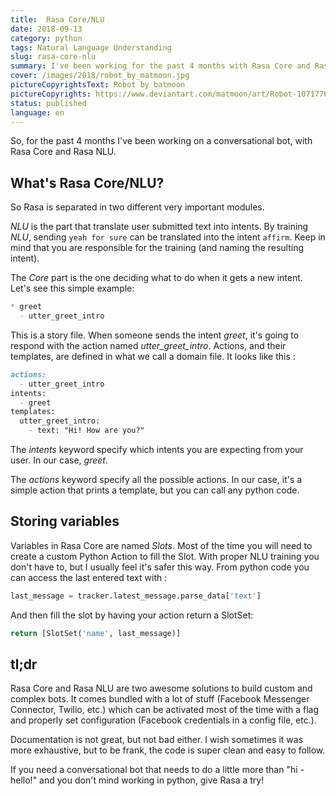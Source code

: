 ```yaml
---
title:  Rasa Core/NLU
date: 2018-09-13
category: python
tags: Natural Language Understanding
slug: rasa-core-nlu
summary: I've been working for the past 4 months with Rasa Core and Rasa NLU. I've become a fan boy and I'd like to show you how simple and fun it is.
cover: /images/2018/robot_by_matmoon.jpg
pictureCopyrightsText: Robot by batmoon
pictureCopyrights: https://www.deviantart.com/matmoon/art/Robot-107177620
status: published
language: en
---
```


So, for the past 4 months I've been working on a conversational bot, with Rasa Core and Rasa NLU. 

## What's Rasa Core/NLU?

So Rasa is separated in two different very important modules.

*NLU* is the part that translate user submitted text into intents. 
By training *NLU*, sending `yeah for sure` can be translated into the intent `affirm`.
Keep in mind that you are responsible for the training (and naming the resulting intent).

The *Core* part is the one deciding what to do when it gets a new intent. Let's see this simple example:

```md
* greet
  - utter_greet_intro
```

This is a story file. When someone sends the intent *greet*, it's going to respond with the action named *utter_greet_intro*.
Actions, and their templates, are defined in what we call a domain file. It looks like this :

```md
actions:
  - utter_greet_intro
intents:
  - greet
templates:
  utter_greet_intro:
    - text: "Hi! How are you?"
```

The *intents* keyword specify which intents you are expecting from your user. In our case, *greet*.

The *actions* keyword specify all the possible actions. In our case, it's a simple action that prints a template, but you can call any python code.

## Storing variables

Variables in Rasa Core are named _Slots_. Most of the time you will need to create a custom Python Action to fill the Slot. With proper NLU training you don't have to, but I usually feel it's safer this way. From python code you can access the last entered text with : 

```python
last_message = tracker.latest_message.parse_data['text']
```

And then fill the slot by having your action return a SlotSet:

```python
return [SlotSet('name', last_message)] 
```

## tl;dr

Rasa Core and Rasa NLU are two awesome solutions to build custom and complex bots. It comes bundled with a lot of stuff (Facebook Messenger Connector, Twilio, etc.) which can be activated most of the time with a flag and properly set configuration (Facebook credentials in a config file, etc.).

Documentation is not great, but not bad either. I wish sometimes it was more exhaustive, but to be frank, the code is super clean and easy to follow.

If you need a conversational bot that needs to do a little more than "hi - hello!" and you don't mind working in python, give Rasa a try!
